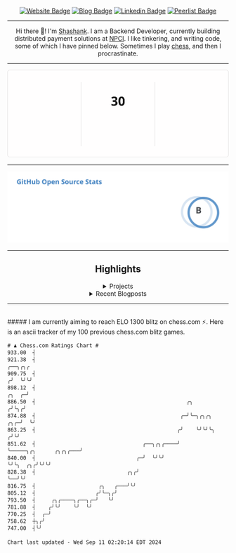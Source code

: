 <div align="center"><p><a href="https://ssnk.in"><img src="https://img.shields.io/badge/-Website-3B7EBF?style=for-the-badge&amp;logo=amp&amp;logoColor=white" alt="Website Badge"></a> <a href="https://hashnode.ssnk.in"><img src="https://img.shields.io/badge/-Blog-3B7EBF?style=for-the-badge&amp;logo=Hashnode&amp;logoColor=white" alt="Blog Badge"></a> <a href="https://linkedin.com/in/shashank-priyadarshi"><img src="https://img.shields.io/badge/-LinkedIn-3B7EBF?style=for-the-badge&amp;logo=Linkedin&amp;logoColor=white" alt="Linkedin Badge"></a> <a href="https://peerlist.io/shasha"><img src="https://img.shields.io/badge/-PeerList-3B7EBF?style=for-the-badge&amp;logo=Peerlist&amp;logoColor=white" alt="Peerlist Badge"/></a></p><hr><p>Hi there 👋! I'm <a href="https://ssnk.in">Shashank</a>. I am a Backend Developer, currently building distributed payment solutions at <a href="https://npci.org.in">NPCI</a>. I like tinkering, and writing code, some of which I have pinned below. Sometimes I play <a href="https://www.chess.com/member/ttefabob">chess</a>, and then I procrastinate.</p><hr><p><img src="./assets/images/streak_stats.svg"/></p><hr><p><img src="./assets/images/open_source_stats.svg"/></p><hr><h2>Highlights</h2><details><summary>Projects</summary><br /><ul><li><a href="https://github.com/shashank-priyadarshi/archive" target="_blank" rel="noopener noreferrer">archive</a> Last Updated : 2024-09-10</li><li><a href="https://github.com/shashank-priyadarshi/projects" target="_blank" rel="noopener noreferrer">projects</a> Last Updated : 2024-09-08</li><li><a href="https://github.com/shashank-priyadarshi/files" target="_blank" rel="noopener noreferrer">files</a> Last Updated : 2024-09-07</li><li><a href="https://github.com/shashank-priyadarshi/upgraded-disco" target="_blank" rel="noopener noreferrer">upgraded-disco</a> Last Updated : 2024-09-07</li><li><a href="https://github.com/shashank-priyadarshi/utils" target="_blank" rel="noopener noreferrer">utils</a> Last Updated : 2024-09-03</li></ul></details><details><summary>Recent Blogposts</summary><br /><ul><li><a href="https://hashnode.ssnk.in/traffic-light-simulator-in-angular-2023" target="_blank" rel="noopener noreferrer">Traffic Light Simulator in Angular</a> Published : 2023-09-16</li><li><a href="https://hashnode.ssnk.in/oop-in-go-interfaces" target="_blank" rel="noopener noreferrer">OOP in Go: Interfaces</a> Published : 2023-03-04</li><li><a href="https://hashnode.ssnk.in/oop-in-go-structs" target="_blank" rel="noopener noreferrer">OOP in Go: Structs</a> Published : 2023-02-24</li></ul></details><hr></div></br>##### I am currently aiming to reach ELO 1300 blitz on chess.com ⚡. Here is an ascii tracker of my 100 previous chess.com blitz games.
  
  
  ```
# ♟︎ Chess.com Ratings Chart #
  933.00  ┤
  921.38  ┤                                                                                            ╭──╮╭╮╭
  909.75  ┤                                                                                           ╭╯  ╰╯╰╯
  898.12  ┤                                                                                     ╭╮  ╭─╯
  886.50  ┤                                                ╭╮                                  ╭╯╰╮╭╯
  874.88  ┤                                              ╭─╯╰─╮╭╮╭╮                        ╭╮╭─╯  ╰╯
  863.25  ┤                                             ╭╯    ╰╯╰╯╰╮                      ╭╯╰╯
  851.62  ┤                                  ╭──╮╭╮╭────╯          ╰─────╮╭╮      ╭╮╭╮╭───╯
  840.00  ┤                                ╭─╯  ╰╯╰╯                     ╰╯╰╮  ╭╮╭╯╰╯╰╯
  828.38  ┤                             ╭╮╭╯                                ╰──╯╰╯
  816.75  ┤                    ╭╮   ╭───╯╰╯
  805.12  ┤                   ╭╯╰─╮╭╯
  793.50  ┤     ╭╮╭────╮╭──╮╭─╯   ╰╯
  781.88  ┤    ╭╯╰╯    ╰╯  ╰╯
  770.25  ┤  ╭─╯
  758.62  ┼╮╭╯
  747.00  ┤╰╯

Chart last updated - Wed Sep 11 02:20:14 EDT 2024  
  ```
  

